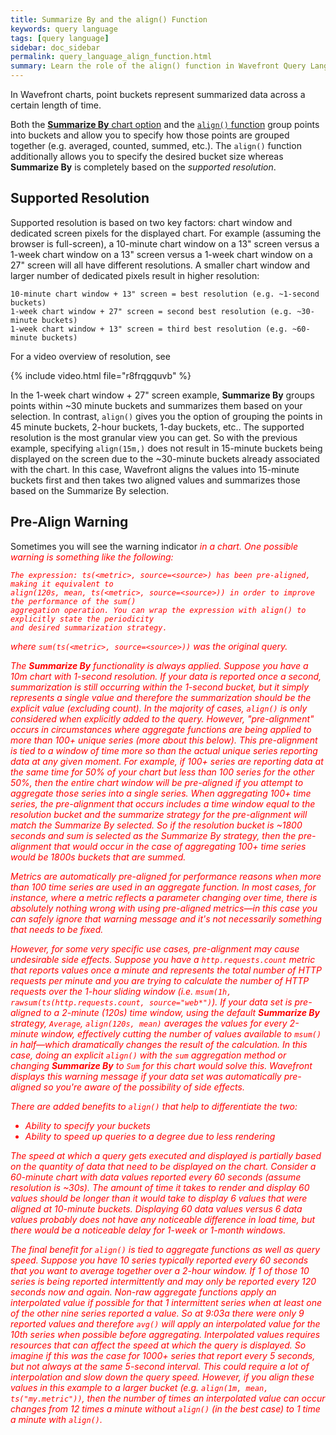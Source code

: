 ```yaml
---
title: Summarize By and the align() Function
keywords: query language
tags: [query language]
sidebar: doc_sidebar
permalink: query_language_align_function.html
summary: Learn the role of the align() function in Wavefront Query Language expressions.
---
```


In Wavefront charts, point buckets represent summarized data across a certain length of time.

Both the [**Summarize By** chart option](charts.html#summarize-by) and the [`align()` function](query_language_reference.html#filtering-and-comparison-functions) group points into buckets and allow you to specify how those points are grouped together (e.g. averaged, counted, summed, etc.).  The `align()` function additionally allows you to specify the desired bucket size whereas **Summarize By** is completely based on the *supported resolution*. 

## Supported Resolution 

Supported resolution is based on two key factors: chart window and dedicated screen pixels for the displayed chart. For example (assuming the browser is full-screen), a 10-minute chart window on a 13" screen versus a 1-week chart window on a 13" screen versus a 1-week chart window on a 27" screen will all have different resolutions. A smaller chart window and larger number of dedicated pixels result in higher resolution:

```
10-minute chart window + 13" screen = best resolution (e.g. ~1-second buckets)
1-week chart window + 27" screen = second best resolution (e.g. ~30-minute buckets)
1-week chart window + 13" screen = third best resolution (e.g. ~60-minute buckets)
```

For a video overview of resolution, see

{% include video.html file="r8frqgquvb" %}


In the 1-week chart window + 27" screen example, **Summarize By** groups points within ~30 minute buckets and summarizes them based on your selection. In contrast, `align()` gives you the option of grouping the points in 45 minute buckets, 2-hour buckets, 1-day buckets, etc.. The supported resolution is the most granular view you can get. So with the previous example, specifying `align(15m,)` does not result in 15-minute buckets being displayed on the screen due to the ~30-minute buckets already associated with the chart. In this case, Wavefront aligns the values into 15-minute buckets first and then takes two aligned values and summarizes those based on the Summarize By selection.

## Pre-Align Warning

Sometimes you will see the warning indicator <i class="fa-exclamation-triangle fa" style="color: red;"/> in a chart. One possible warning is something like the following:

```
The expression: ts(<metric>, source=<source>) has been pre-aligned, making it equivalent to 
align(120s, mean, ts(<metric>, source=<source>)) in order to improve the performance of the sum() 
aggregation operation. You can wrap the expression with align() to explicitly state the periodicity 
and desired summarization strategy.
```

where `sum(ts(<metric>, source=<source>))` was the original query.

The **Summarize By** functionality is always applied. Suppose you have a 10m chart with 1-second resolution. If your data is reported once a second, summarization is still occurring within the 1-second bucket, but it simply represents a single value and therefore the summarization should be the explicit value (excluding count). In the majority of cases, `align()` is only considered when explicitly added to the query. However, "pre-alignment" occurs in circumstances where aggregate functions are being applied to more than 100+ unique series (more about this below). This pre-alignment is tied to a window of time more so than the actual unique series reporting data at any given moment. For example, if 100+ series are reporting data at the same time for 50% of your chart but less than 100 series for the other 50%, then the entire chart window will be pre-aligned if you attempt to aggregate those series into a single series. When aggregating 100+ time series, the pre-alignment that occurs includes a time window equal to the resolution bucket and the summarize strategy for the pre-alignment will match the Summarize By selected. So if the resolution bucket is ~1800 seconds and sum is selected as the Summarize By strategy, then the pre-alignment that would occur in the case of aggregating 100+ time series would be 1800s buckets that are summed.
 
Metrics are automatically pre-aligned for performance reasons when more than 100 time series are used in an aggregate function. In most cases, for instance, where a metric reflects a parameter changing over time, there is absolutely nothing wrong with using pre-aligned metrics&mdash;in this case you can safely ignore that warning message and it's not necessarily something that needs to be fixed.
 
However, for some very specific use cases, pre-alignment may cause undesirable side effects. Suppose you have a `http.requests.count` metric that reports values once a minute and represents the total number of HTTP requests per minute and you are trying to calculate the number of HTTP requests over the 1-hour sliding window (i.e. `msum(1h, rawsum(ts(http.requests.count, source="web*")`). If your data set is pre-aligned to a 2-minute (120s) time window, using the default **Summarize By** strategy, `Average`, `align(120s, mean)` averages the values for every 2-minute window, effectively cutting the number of values available to `msum()` in half&mdash;which dramatically changes the result of the calculation. In this case, doing an explicit `align()` with the `sum` aggregation method or changing **Summarize By** to `Sum` for this chart would solve this. Wavefront displays this warning message if your data set was automatically pre-aligned so you're aware of the possibility of side effects.

There are added benefits to `align()` that help to differentiate the two:

- Ability to specify your buckets
- Ability to speed up queries to a degree due to less rendering

The speed at which a query gets executed and displayed is partially based on the quantity of data that need to be displayed on the chart. Consider a 60-minute chart with data values reported every 60 seconds (assume resolution is ~30s). The amount of time it takes to render and display 60 values should be longer than it would take to display 6 values that were aligned at 10-minute buckets. Displaying 60 data values versus 6 data values probably does not have any noticeable difference in load time, but there would be a noticeable delay for 1-week or 1-month windows.

The final benefit for `align()` is tied to aggregate functions as well as query speed. Suppose you have 10 series typically reported every 60 seconds that you want to average together over a 2-hour window. If 1 of those 10 series is being reported intermittently and may only be reported every 120 seconds now and again. Non-raw aggregate functions apply an interpolated value if possible for that 1 intermittent series when at least one of the other nine series reported a value. So at 9:03a there were only 9 reported values and therefore `avg()` will apply an interpolated value for the 10th series when possible before aggregating. Interpolated values requires resources that can affect the speed at which the query is displayed. So imagine if this was the case for 1000+ series that report every 5 seconds, but not always at the same 5-second interval. This could require a lot of interpolation and slow down the query speed. However, if you align these values in this example to a larger bucket (e.g. `align(1m, mean, ts("my.metric"))`, then the number of times an interpolated value can occur changes from 12 times a minute without `align()` (in the best case) to 1 time a minute with `align()`.

